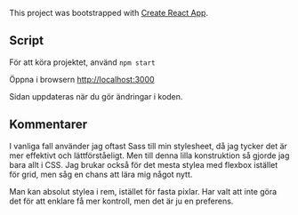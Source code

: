 This project was bootstrapped with [Create React App](https://github.com/facebook/create-react-app).

## Script

För att köra projektet, använd `npm start`

Öppna i browsern [http://localhost:3000](http://localhost:3000)

Sidan uppdateras när du gör ändringar i koden.

## Kommentarer

I vanliga fall använder jag oftast Sass till min stylesheet, då jag tycker det är mer effektivt och lättförståeligt. Men till denna lilla konstruktion så gjorde jag bara allt i CSS. Jag brukar också för det mesta stylea med flexbox istället för grid, men såg en chans att lära mig något nytt.

Man kan absolut stylea i rem, istället för fasta pixlar. Har valt att inte göra det för att enklare få mer kontroll, men det är ju en preferens.
